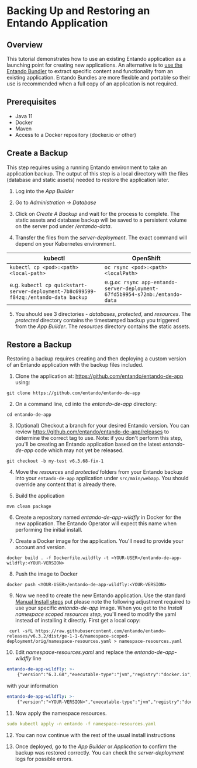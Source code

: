 # Backing Up and Restoring an Entando Application

## Overview

This tutorial demonstrates how to use an existing Entando application as a launching point for creating new applications. An alternative is to [use the Entando Bundler](../ecr/export-bundle-from-application.md) to extract specific content and functionality from an existing application. Entando Bundles are more flexible and portable so their use is recommended when a full copy of an application is not required.

## Prerequisites
* Java 11
* Docker
* Maven
* Access to a Docker repository (docker.io or other)

## Create a Backup
This step requires using a running Entando environment to take an application backup.
The output of this step is a local directory with the files (database and static assets) needed to restore the application later.

1. Log into the _App Builder_

2. Go to _Administration → Database_

3. Click on _Create A Backup_ and wait for the process to complete. The static assets and database backup will be saved to a persistent volume on the server pod under _/entando-data_.

4. Transfer the files from the _server-deployment_. The exact command will depend on your Kubernetes environment.

| kubectl | OpenShift |
| ------- | --------- |
| `kubectl cp <pod>:<path> <local-path>` | `oc rsync <pod>:<path> <localPath>` |
| e.g. `kubectl cp quickstart-server-deployment-7b8c699599-f84zq:/entando-data backup` | e.g.`oc rsync app-entando-server-deployment-67fd5b9954-s72mb:/entando-data`|

5. You should see 3 directories - _databases_, _protected_, and _resources_.
   The _protected_ directory contains the timestamped backup you triggered from the _App Builder_. The _resources_ directory contains the static assets.

## Restore a Backup
Restoring a backup requires creating and then deploying a custom version of an Entando application with the
backup files included.

1.  Clone the application at:
    <https://github.com/entando/entando-de-app> using:
```
git clone https://github.com/entando/entando-de-app
```

2.  On a command line, cd into the _entando-de-app_ directory:
```
cd entando-de-app
```

3. (Optional) Checkout a branch for your desired Entando version. You can review <https://github.com/entando/entando-de-app/releases> to determine the correct tag to use. Note: if you don't perform this step, you'll be creating an Entando application based on the latest _entando-de-app_ code which may not yet be released.
```
git checkout -b my-test v6.3.68-fix-1
```

4.  Move the _resources_ and _protected_ folders from your Entando backup into your
    `entando-de-app` application under `src/main/webapp`. You should override any content that is
    already there.

5.  Build the application
```
mvn clean package
```
6.  Create a repository named _entando-de-app-wildfly_ in Docker for the new application. The Entando Operator will expect this name when performing the initial install.

7. Create a Docker image for the application. You'll need to provide your account and version.
```
docker build . -f Dockerfile.wildfly -t <YOUR-USER>/entando-de-app-wildfly:<YOUR-VERSION>
```

8.  Push the image to Docker
```
docker push <YOUR-USER>/entando-de-app-wildfly:<YOUR-VERSION>
```

9. Now we need to create the new Entando application. Use the standard [Manual Install steps](../../docs/getting-started.md#manual-install) put please note the following adjustment required to use your specific _entando-de-app_ image. When you get to the _Install namespace scoped resources step_, you'll need to modify the yaml instead of installing it directly. First get a local copy:
```
 curl -sfL https://raw.githubusercontent.com/entando/entando-releases/v6.3.2/dist/ge-1-1-6/namespace-scoped-deployment/orig/namespace-resources.yaml > namespace-resources.yaml
```

10. Edit _namespace-resources.yaml_ and replace the _entando-de-app-wildfly_ line
```yaml
entando-de-app-wildfly: >-
    {"version":"6.3.68","executable-type":"jvm","registry":"docker.io","organization":"entando"}
```
with your information
```yaml
entando-de-app-wildfly: >-
    {"version":"<YOUR-VERSION>","executable-type":"jvm","registry":"docker.io","organization":"<YOUR-USER>"}
``` 
11. Now apply the namespace resources.
```yaml
sudo kubectl apply -n entando -f namespace-resources.yaml
```

12. You can now continue with the rest of the usual install instructions

13. Once deployed, go to the _App Builder_ or _Application_ to confirm the backup was restored correctly. You can check the _server-deployment_ logs for possible errors.
